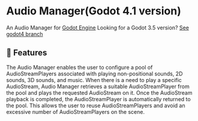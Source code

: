 # Audio Manager(Godot 4.1 version)

An Audio Manager for [Godot Engine](https://godotengine.org/)
Looking for a Godot 3.5 version? [See godot4 branch](https://github.com/MarekZdun/godot-audio-manager/tree/3.5)

## 📄 Features
The Audio Manager enables the user to configure a pool of AudioStreamPlayers associated with playing non-positional sounds, 2D sounds, 3D sounds, and music. When there is a need to play a specific AudioStream, Audio Manager retrieves a suitable AudioStreamPlayer from the pool and plays the requested AudioStream on it. Once the AudioStream playback is completed, the AudioStreamPlayer is automatically returned to the pool. This allows the user to reuse AudioStreamPlayers and avoid an excessive number of AudioStreamPlayers on the scene.
